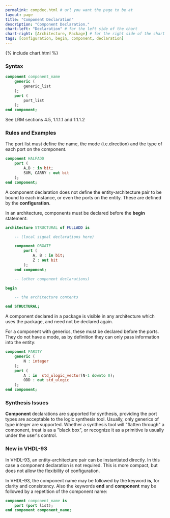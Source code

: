 ```yaml
---
permalink: compdec.html # url you want the page to be at
layout: page
title: "Component Declaration"
description: "Component Declaration."
chart-left: "Declaration" # for the left side of the chart
chart-right: [Architecture, Package] # for the right side of the chart
tags: [configuration, begin, component, declaration]
---
```


{% include chart.html %}

<h3 class="text-hr"><span>Syntax</span></h3>

```vhdl
component component_name
    generic (
        generic_list
    );
    port (
        port_list
    );
end component;
```

See LRM sections 4.5, 1.1.1.1 and 1.1.1.2

<h3 class="text-hr"><span>Rules and Examples</span></h3>

The port list must define the name, the mode (i.e.direction) and the type of each port on the component.
```vhdl
component HALFADD
    port (
        A,B : in bit;
        SUM, CARRY : out bit
    );
end component;
```

A component declaration does not define the entity-architecture pair to be bound to each instance, or even the ports on the entity. These are defined by the __configuration__.

In an architecture, components must be declared before the __begin__ statement:
```vhdl
architecture STRUCTURAL of FULLADD is

    -- (local signal declarations here)

    component ORGATE
        port (
            A, B : in bit;
            Z : out bit
        );
    end component;

    -- (other component declarations)

begin

    -- the architecture contents

end STRUCTURAL;
```

A component declared in a package is visible in any architecture which uses the package, and need not be declared again.

For a component with generics, these must be declared before the ports. They do not have a mode, as by definition they can only pass information into the entity:
```vhdl
component PARITY
    generic (
        N : integer
    );
    port (
        A : in  std_ulogic_vector(N-1 downto 0);
        ODD : out std_ulogic
    );
end component;
```

<h3 class="text-hr"><span>Synthesis Issues</span></h3>

__Component__ declarations are supported for synthesis, providing the port types are acceptable to the logic synthesis tool. Usually, only generics of type integer are supported. Whether a synthesis tool will "flatten through" a component, treat is as a "black box", or recognize it as a primitive is usually under the user's control.

<h3 class="text-hr"><span>New in VHDL-93</span></h3>

In VHDL-93, an entity-architecture pair can be instantiated directly. In this case a component declaration is not required. This is more compact, but does not allow the flexibility of configuration.

In VHDL-93, the component name may be followed by the keyword __is__, for clarity and consistency. Also the keywords __end__ and __component__ may be followed by a repetition of the component name:
```vhdl
component component_name is
    port (port list);
end component component_name;
```

